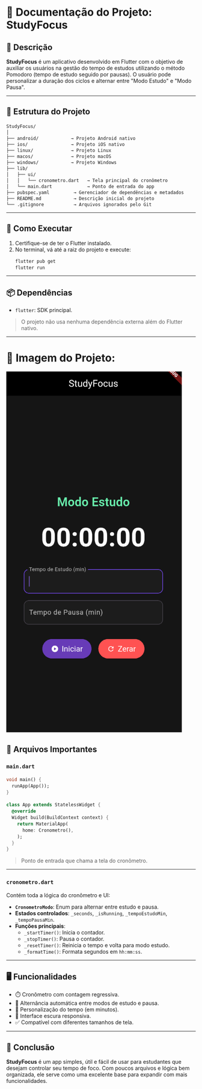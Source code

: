 # 📘 Documentação do Projeto: **StudyFocus**

## 📝 Descrição
**StudyFocus** é um aplicativo desenvolvido em Flutter com o objetivo de auxiliar os usuários na gestão do tempo de estudos utilizando o método Pomodoro (tempo de estudo seguido por pausas). O usuário pode personalizar a duração dos ciclos e alternar entre "Modo Estudo" e "Modo Pausa".

---

## 📁 Estrutura do Projeto

```
StudyFocus/
│
├── android/            → Projeto Android nativo
├── ios/                → Projeto iOS nativo
├── linux/              → Projeto Linux
├── macos/              → Projeto macOS
├── windows/            → Projeto Windows
├── lib/
│   ├── ui/
│   │   └── cronometro.dart   → Tela principal do cronômetro
│   └── main.dart             → Ponto de entrada do app
├── pubspec.yaml         → Gerenciador de dependências e metadados
├── README.md            → Descrição inicial do projeto
└── .gitignore           → Arquivos ignorados pelo Git
```

---

## 🚀 Como Executar

1. Certifique-se de ter o Flutter instalado.  
2. No terminal, vá até a raiz do projeto e execute:
   ```bash
   flutter pub get
   flutter run
   ```

---

## 📦 Dependências

- `flutter`: SDK principal.
> O projeto não usa nenhuma dependência externa além do Flutter nativo.

---
# 🤳 Imagem do Projeto:
![Imagem do Projeto](https://github.com/DEV310107/StudyFocusMain/raw/main/img/img.png)

## 📄 Arquivos Importantes

### `main.dart`

```dart
void main() {
  runApp(App());
}

class App extends StatelessWidget {
  @override
  Widget build(BuildContext context) {
    return MaterialApp(
      home: Cronometro(),
    );
  }
}
```
> Ponto de entrada que chama a tela do cronômetro.

---

### `cronometro.dart`

Contém toda a lógica do cronômetro e UI:

- **`CronometroModo`**: Enum para alternar entre estudo e pausa.
- **Estados controlados**: `_seconds`, `_isRunning`, `_tempoEstudoMin`, `_tempoPausaMin`.
- **Funções principais**:
  - `_startTimer()`: Inicia o contador.
  - `_stopTimer()`: Pausa o contador.
  - `_resetTimer()`: Reinicia o tempo e volta para modo estudo.
  - `_formatTime()`: Formata segundos em `hh:mm:ss`.

---

## 🖥️ Funcionalidades

- ⏱️ Cronômetro com contagem regressiva.
- 🔁 Alternância automática entre modos de estudo e pausa.
- 🧠 Personalização do tempo (em minutos).
- 🎨 Interface escura responsiva.
- ✅ Compatível com diferentes tamanhos de tela.

---

## 📌 Conclusão

**StudyFocus** é um app simples, útil e fácil de usar para estudantes que desejam controlar seu tempo de foco. Com poucos arquivos e lógica bem organizada, ele serve como uma excelente base para expandir com mais funcionalidades.
